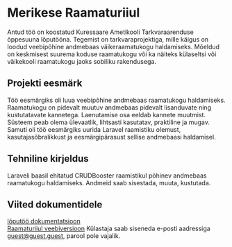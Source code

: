 # Merikese Raamaturiiul
Antud töö on koostatud Kuressaare Ametikooli Tarkvaraarenduse õppesuuna lõputööna. Tegemist on tarkvaraprojektiga, mille käigus on loodud veebipõhine andmebaas väikeraamatukogu haldamiseks. Mõeldud on keskmisest suurema koduse raamatukogu või ka näiteks külaseltsi või väikekooli raamatukogu jaoks sobiliku rakendusega.

## Projekti eesmärk
Töö eesmärgiks oli luua veebipõhine andmebaas raamatukogu haldamiseks. Raamatukogu on pidevalt muutuv andmebaas pidevalt lisanduvate ning kustutatavate kannetega. Laenutamise osa eeldab kannete muutmist. Süsteem peab olema ülevaatlik, lihtsasti kasutatav, praktiline ja mugav.
Samuti oli töö eesmärgiks uurida Laravel raamistiku olemust, kasutajasõbralikkust ja eesmärgipärasust sellise andmebaasi haldamisel.

## Tehniline kirjeldus
Laraveli baasil ehitatud CRUDBooster raamistikul põhinev andmebaas raamatukogu haldamiseks. Andmeid saab sisestada, muuta, kustutada. 

## Viited dokumentidele
[lõputöö dokumentatsioon](https://kak-my.sharepoint.com/:b:/g/personal/merike_toose_ametikool_ee/EUMOHoQRvNhPjF9iV6TcHvUB6Zu7NEN7tpaIB0Q6HuonoA?e=zoeqms)<br>
[Raamaturiiul veebiversioon](https://raamat.ta18toose.itmajakas.ee/admin/login) Külastaja saab siseneda e-posti aadressiga guest@guest.guest, parool pole vajalik.

